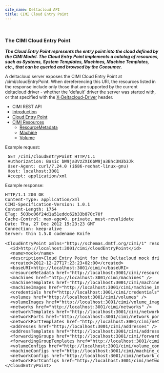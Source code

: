 ```yaml
---
site_name: Deltacloud API
title: CIMI Cloud Entry Point
---
```


<br/>

<div class="row">
  <div class="span9">

<h3 id="cimi-entry-point">The CIMI Cloud Entry Point</h3>

<p>
<strong><em>The Cloud Entry Point represents the entry point into the cloud defined by the CIMI Model. The Cloud
Entry Point implements a catalog of resources, such as Systems, System Templates, Machines, Machine
Templates, etc., that can be queried and browsed by the Consumer.</em></strong>
</p>
<p>
A deltacloud server exposes the CIMI Cloud Entry Point at /cimi/cloudEntryPoint. When dereferencing this URI, the resources listed in the response include only those that are supported by the current deltacloud driver - whether the 'default' driver the server was started with, or that specified with the <a href="/drivers.html">X-Deltacloud-Driver</a> header.
</p>

 </div>

  <div class="span3">

<ul class="nav nav-list well">
  <li class="nav-header">
    CIMI REST API
  </li>
  <li><a href="/cimi-rest.html">Introduction</a></li>
  <li class="active"><a href="/cimi-rest/cimi-rest-entry-point.html">Cloud Entry Point</a></li>
  <li class="dropdown">
    <a href="#" class="dropdown-toggle" data-toggle="dropdown">
      CIMI Resources
      <b class="caret"></b>
    </a>
    <ul class="dropdown-menu">
      <li><a href="/cimi-rest/cimi-rest-resource-metadata.html">ResourceMetadata</a></li>
      <li><a href="/cimi-rest/cimi-rest-collections.html">Machine</a></li>
      <li><a href="/cimi-rest/cimi-rest-volumes.html">Volume</a></li>
    </ul>
  </li>

</ul>

  </div>

</div>

<p>
Example request:
</p>
<pre>
 GET /cimi/cloudEntryPoint HTTP/1.1
 Authorization: Basic bW9ja3VzZXI6bW9ja3Bhc3N3b3Jk
 User-Agent: curl/7.24.0 (i686-redhat-linux-gnu)
 Host: localhost:3001
 Accept: application/xml
</pre>

<p>
Example response:
</p>

<pre>
HTTP/1.1 200 OK
Content-Type: application/xml
CIMI-Specification-Version: 1.0.1
Content-Length: 1754
ETag: 503bc06f24d1a51eddc62b33b870c70f
Cache-Control: max-age=0, private, must-revalidate
Date: Thu, 27 Dec 2012 15:23:23 GMT
Connection: keep-alive
Server: thin 1.5.0 codename Knife

&lt;CloudEntryPoint xmlns="http://schemas.dmtf.org/cimi/1" resourceURI="http://schemas.dmtf.org/cimi/1/CloudEntryPoint"&gt;
  &lt;id&gt;http://localhost:3001/cimi/cloudEntryPoint&lt;/id&gt;
  &lt;name&gt;mock&lt;/name&gt;
  &lt;description&gt;Cloud Entry Point for the Deltacloud mock driver&lt;/description&gt;
  &lt;created&gt;2012-12-27T17:23:23+02:00&lt;/created&gt;
  &lt;baseURI&gt;http://localhost:3001/cimi/&lt;/baseURI&gt;
  &lt;resourceMetadata href="http://localhost:3001/cimi/resource_metadata" /&gt;
  &lt;machines href="http://localhost:3001/cimi/machines" /&gt;
  &lt;machineTemplates href="http://localhost:3001/cimi/machine_templates" /&gt;
  &lt;machineImages href="http://localhost:3001/cimi/machine_images" /&gt;
  &lt;credentials href="http://localhost:3001/cimi/credentials" /&gt;
  &lt;volumes href="http://localhost:3001/cimi/volumes" /&gt;
  &lt;volumeImages href="http://localhost:3001/cimi/volume_images" /&gt;
  &lt;networks href="http://localhost:3001/cimi/networks" /&gt;
  &lt;networkTemplates href="http://localhost:3001/cimi/network_templates" /&gt;
  &lt;networkPorts href="http://localhost:3001/cimi/network_ports" /&gt;
  &lt;networkPortTemplates href="http://localhost:3001/cimi/network_port_templates" /&gt;
  &lt;addresses href="http://localhost:3001/cimi/addresses" /&gt;
  &lt;addressTemplates href="http://localhost:3001/cimi/address_templates" /&gt;
  &lt;forwardingGroups href="http://localhost:3001/cimi/forwarding_groups" /&gt;
  &lt;forwardingGroupTemplates href="http://localhost:3001/cimi/forwarding_group_templates" /&gt;
  &lt;volumeConfigs href="http://localhost:3001/cimi/volume_configurations" /&gt;
  &lt;machineConfigs href="http://localhost:3001/cimi/machine_configurations" /&gt;
  &lt;networkConfigs href="http://localhost:3001/cimi/network_configurations" /&gt;
  &lt;networkPortConfigs href="http://localhost:3001/cimi/network_port_configurations" /&gt;
&lt;/CloudEntryPoint&gt;
</pre>
